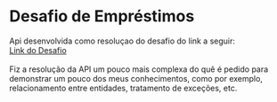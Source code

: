# Desafio de Empréstimos
Api desenvolvida como resoluçao do desafio do link a seguir: <br>
[Link do Desafio](https://github.com/backend-br/desafios/blob/master/loans/PROBLEM.md) <br> <br>
Fiz a resolução da API um pouco mais complexa do quê é pedido para demonstrar um pouco dos meus conhecimentos, como por exemplo, relacionamento entre entidades, tratamento de exceções, etc.
